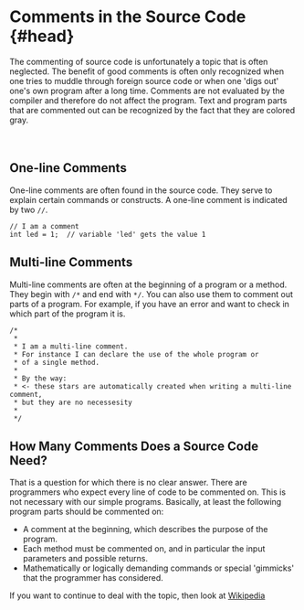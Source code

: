 # Comments in the Source Code {#head}

<div class="description"> The commenting of source code is unfortunately a topic that is often neglected. The benefit of good comments is often only recognized when one tries to muddle through foreign source code or when one 'digs out' one's own program after a long time. Comments are not evaluated by the compiler and therefore do not affect the program. Text and program parts that are commented out can be recognized by the fact that they are colored gray.
</div>
<div class="line">
    <br>
    <br>
</div>



## One-line Comments

One-line comments are often found in the source code. They serve to explain certain commands or constructs. A one-line comment is indicated by two `//`.

```arduino
// I am a comment
int led = 1;  // variable 'led' gets the value 1

```

## Multi-line Comments

Multi-line comments are often at the beginning of a program or a method. They begin with `/*` and end with `*/`. You can also use them to comment out parts of a program. For example, if you have an error and want to check in which part of the program it is.

```arduino
/*
 *
 * I am a multi-line comment.
 * For instance I can declare the use of the whole program or 
 * of a single method.
 *
 * By the way:
 * <- these stars are automatically created when writing a multi-line comment,
 * but they are no necessesity
 *
 */
```

## How Many Comments Does a Source Code Need?
That is a question for which there is no clear answer. There are programmers who expect every line of code to be commented on. This is not necessary with our simple programs. Basically, at least the following program parts should be commented on:

- A comment at the beginning, which describes the purpose of the program.
- Each method must be commented on, and in particular the input parameters and possible returns.
- Mathematically or logically demanding commands or special 'gimmicks' that the programmer has considered.

<div class="box_info">
    <i class="fa fa-info fa-fw" aria-hidden="true" style="color: #42acf3;"></i>
  If you want to continue to deal with the topic, then look at <a href="https://en.wikipedia.org/wiki/Javadoc">Wikipedia</a>
</div>
